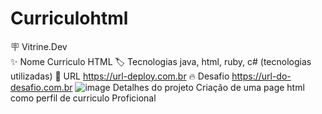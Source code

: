 # Curriculohtml

🪧 Vitrine.Dev	
✨ Nome	Curriculo HTML
🏷️ Tecnologias	java, html, ruby, c# (tecnologias utilizadas)
🚀 URL	https://url-deploy.com.br
🔥 Desafio	https://url-do-desafio.com.br
![image](https://user-images.githubusercontent.com/124692478/226072007-608129b2-add3-4e79-a250-1e90ed2b3370.png)
Detalhes do projeto
Criação de uma page html como perfil de curriculo Proficional
